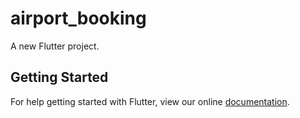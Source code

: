 # airport_booking

A new Flutter project.

## Getting Started

For help getting started with Flutter, view our online
[documentation](https://flutter.io/).
